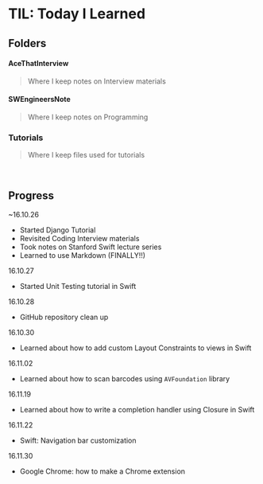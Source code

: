 # TIL: Today I Learned

## Folders

#### AceThatInterview
> Where I keep notes on Interview materials

#### SWEngineersNote
> Where I keep notes on Programming

### Tutorials
> Where I keep files used for tutorials

<br/>

## Progress

~16.10.26
- Started Django Tutorial
- Revisited Coding Interview materials
- Took notes on Stanford Swift lecture series
- Learned to use Markdown (FINALLY!!)

16.10.27
- Started Unit Testing tutorial in Swift

16.10.28
- GitHub repository clean up

16.10.30
- Learned about how to add custom Layout Constraints to views in Swift

16.11.02
- Learned about how to scan barcodes using `AVFoundation` library

16.11.19
- Learned about how to write a completion handler using Closure in Swift

16.11.22
- Swift: Navigation bar customization

16.11.30
- Google Chrome: how to make a Chrome extension
